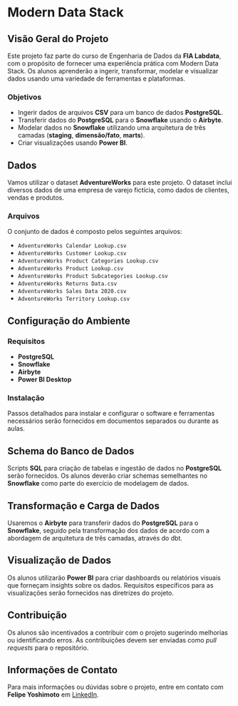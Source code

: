 # Modern Data Stack

## Visão Geral do Projeto  
Este projeto faz parte do curso de Engenharia de Dados da **FIA Labdata**, com o propósito de fornecer uma experiência prática com Modern Data Stack. Os alunos aprenderão a ingerir, transformar, modelar e visualizar dados usando uma variedade de ferramentas e plataformas.

### Objetivos  
- Ingerir dados de arquivos **CSV** para um banco de dados **PostgreSQL**.  
- Transferir dados do **PostgreSQL** para o **Snowflake** usando o **Airbyte**.  
- Modelar dados no **Snowflake** utilizando uma arquitetura de três camadas (**staging**, **dimensão/fato**, **marts**).  
- Criar visualizações usando **Power BI**.

## Dados  
Vamos utilizar o dataset **AdventureWorks** para este projeto. O dataset inclui diversos dados de uma empresa de varejo fictícia, como dados de clientes, vendas e produtos.

### Arquivos  
O conjunto de dados é composto pelos seguintes arquivos:  
- `AdventureWorks Calendar Lookup.csv`  
- `AdventureWorks Customer Lookup.csv`  
- `AdventureWorks Product Categories Lookup.csv`  
- `AdventureWorks Product Lookup.csv`  
- `AdventureWorks Product Subcategories Lookup.csv`  
- `AdventureWorks Returns Data.csv`  
- `AdventureWorks Sales Data 2020.csv`  
- `AdventureWorks Territory Lookup.csv`

## Configuração do Ambiente  
### Requisitos  
- **PostgreSQL**  
- **Snowflake**  
- **Airbyte**  
- **Power BI Desktop**  

### Instalação  
Passos detalhados para instalar e configurar o software e ferramentas necessários serão fornecidos em documentos separados ou durante as aulas.

## Schema do Banco de Dados  
Scripts **SQL** para criação de tabelas e ingestão de dados no **PostgreSQL** serão fornecidos. Os alunos deverão criar schemas semelhantes no **Snowflake** como parte do exercício de modelagem de dados.

## Transformação e Carga de Dados  
Usaremos o **Airbyte** para transferir dados do **PostgreSQL** para o **Snowflake**, seguido pela transformação dos dados de acordo com a abordagem de arquitetura de três camadas, através do dbt.

## Visualização de Dados  
Os alunos utilizarão **Power BI** para criar dashboards ou relatórios visuais que forneçam insights sobre os dados. Requisitos específicos para as visualizações serão fornecidos nas diretrizes do projeto.

## Contribuição  
Os alunos são incentivados a contribuir com o projeto sugerindo melhorias ou identificando erros. As contribuições devem ser enviadas como *pull requests* para o repositório.

## Informações de Contato  
Para mais informações ou dúvidas sobre o projeto, entre em contato com **Felipe Yoshimoto** em [LinkedIn](https://www.linkedin.com/in/felipe-yoshimoto/).
